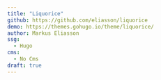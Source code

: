 ```yaml
---
title: "Liquorice"
github: https://github.com/eliasson/liquorice
demo: https://themes.gohugo.io/theme/liquorice/
author: Markus Eliasson
ssg:
  - Hugo
cms:
  - No Cms
draft: true
---
```

